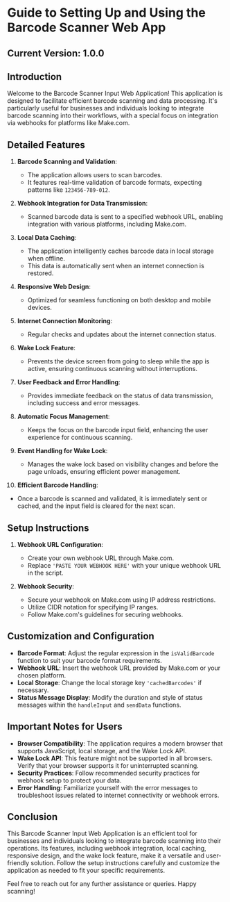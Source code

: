 # Guide to Setting Up and Using the Barcode Scanner Web App

## Current Version: 1.0.0


## Introduction
Welcome to the Barcode Scanner Input Web Application! This application is designed to facilitate efficient barcode scanning and data processing. It's particularly useful for businesses and individuals looking to integrate barcode scanning into their workflows, with a special focus on integration via webhooks for platforms like Make.com.

## Detailed Features
1. **Barcode Scanning and Validation**: 
   - The application allows users to scan barcodes.
   - It features real-time validation of barcode formats, expecting patterns like `123456-789-012`.

2. **Webhook Integration for Data Transmission**: 
   - Scanned barcode data is sent to a specified webhook URL, enabling integration with various platforms, including Make.com.

3. **Local Data Caching**: 
   - The application intelligently caches barcode data in local storage when offline.
   - This data is automatically sent when an internet connection is restored.

4. **Responsive Web Design**: 
   - Optimized for seamless functioning on both desktop and mobile devices.

5. **Internet Connection Monitoring**: 
   - Regular checks and updates about the internet connection status.

6. **Wake Lock Feature**: 
   - Prevents the device screen from going to sleep while the app is active, ensuring continuous scanning without interruptions.

7. **User Feedback and Error Handling**: 
   - Provides immediate feedback on the status of data transmission, including success and error messages.

8. **Automatic Focus Management**: 
   - Keeps the focus on the barcode input field, enhancing the user experience for continuous scanning.

9. **Event Handling for Wake Lock**: 
   - Manages the wake lock based on visibility changes and before the page unloads, ensuring efficient power management.

10. **Efficient Barcode Handling**: 
   - Once a barcode is scanned and validated, it is immediately sent or cached, and the input field is cleared for the next scan.

## Setup Instructions
1. **Webhook URL Configuration**:
    - Create your own webhook URL through Make.com.
    - Replace `'PASTE YOUR WEBHOOK HERE'` with your unique webhook URL in the script.

2. **Webhook Security**:
    - Secure your webhook on Make.com using IP address restrictions.
    - Utilize CIDR notation for specifying IP ranges.
    - Follow Make.com's guidelines for securing webhooks.

## Customization and Configuration
- **Barcode Format**: Adjust the regular expression in the `isValidBarcode` function to suit your barcode format requirements.
- **Webhook URL**: Insert the webhook URL provided by Make.com or your chosen platform.
- **Local Storage**: Change the local storage key `'cachedBarcodes'` if necessary.
- **Status Message Display**: Modify the duration and style of status messages within the `handleInput` and `sendData` functions.

## Important Notes for Users
- **Browser Compatibility**: The application requires a modern browser that supports JavaScript, local storage, and the Wake Lock API.
- **Wake Lock API**: This feature might not be supported in all browsers. Verify that your browser supports it for uninterrupted scanning.
- **Security Practices**: Follow recommended security practices for webhook setup to protect your data.
- **Error Handling**: Familiarize yourself with the error messages to troubleshoot issues related to internet connectivity or webhook errors.

## Conclusion
This Barcode Scanner Input Web Application is an efficient tool for businesses and individuals looking to integrate barcode scanning into their operations. Its features, including webhook integration, local caching, responsive design, and the wake lock feature, make it a versatile and user-friendly solution. Follow the setup instructions carefully and customize the application as needed to fit your specific requirements.

Feel free to reach out for any further assistance or queries. Happy scanning!
